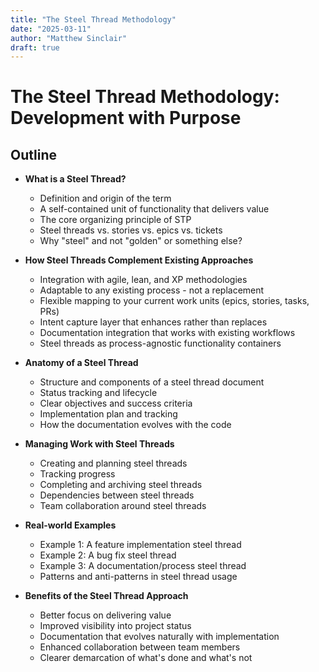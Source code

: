 ```yaml
---
title: "The Steel Thread Methodology"
date: "2025-03-11"
author: "Matthew Sinclair"
draft: true
---
```


# The Steel Thread Methodology: Development with Purpose

## Outline

* **What is a Steel Thread?**
  * Definition and origin of the term
  * A self-contained unit of functionality that delivers value
  * The core organizing principle of STP
  * Steel threads vs. stories vs. epics vs. tickets
  * Why "steel" and not "golden" or something else?

* **How Steel Threads Complement Existing Approaches**
  * Integration with agile, lean, and XP methodologies
  * Adaptable to any existing process - not a replacement
  * Flexible mapping to your current work units (epics, stories, tasks, PRs)
  * Intent capture layer that enhances rather than replaces
  * Documentation integration that works with existing workflows
  * Steel threads as process-agnostic functionality containers

* **Anatomy of a Steel Thread**
  * Structure and components of a steel thread document
  * Status tracking and lifecycle
  * Clear objectives and success criteria
  * Implementation plan and tracking
  * How the documentation evolves with the code

* **Managing Work with Steel Threads**
  * Creating and planning steel threads
  * Tracking progress
  * Completing and archiving steel threads
  * Dependencies between steel threads
  * Team collaboration around steel threads

* **Real-world Examples**
  * Example 1: A feature implementation steel thread
  * Example 2: A bug fix steel thread
  * Example 3: A documentation/process steel thread
  * Patterns and anti-patterns in steel thread usage

* **Benefits of the Steel Thread Approach**
  * Better focus on delivering value
  * Improved visibility into project status
  * Documentation that evolves naturally with implementation
  * Enhanced collaboration between team members
  * Clearer demarcation of what's done and what's not
